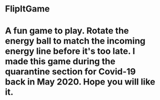 # FlipItGame
# A fun game to play. Rotate the energy ball to match the incoming energy line before it's too late. I made this game during the quarantine section for Covid-19 back in May 2020. Hope you will like it. 
